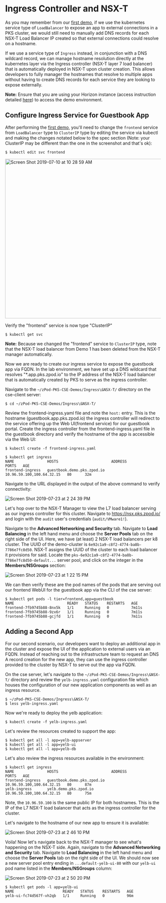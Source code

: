# Ingress Controller and NSX-T

As you may remember from our [first demo](https://github.com/mann1mal/zPod-PKS-CSE-Demos/blob/master/GuestbookDemo/README.md), if we use the kubernetes service type of `LoadBalancer` to expose an app to external connections in a PKS cluster, we would still need to manually add DNS records for each NSX-T Load Balancer IP created so that external connections could resolve on a hostname. 

If we use a service type of `Ingress` instead, in conjunction with a DNS wildcard record, we can manage hostname resolution directly at the kubernetes layer via the Ingress controller (NSX-T layer 7 load balancer) that is automatically deployed in NSX-T upon cluster creation. This allows developers to fully manager the hostnames that resolve to multiple apps without having to create DNS records for each service they are looking to expose externally.

**Note:** Ensure that you are using your Horizon instance (access instruction detailed [here](https://confluence.eng.vmware.com/display/CPCSA/CSE+zPod+Lab+Access+and+Demo+Scripts)) to access the demo environment.

## Configure Ingress Service for Guestbook App

After performing the [first demo](https://github.com/mann1mal/zPod-PKS-CSE-Demos/blob/master/GuestbookDemo/README.md), you'll need to change the `frontend` service from `LoadBalancer` type to `ClusterIP` type by editing the service via kubectl and making the changes notated below to the spec section (Note: your ClusterIP may be different than the one in the screenshot and that's ok):
~~~
$ kubectl edit svc frontend
~~~

<img width="514" alt="Screen Shot 2019-07-10 at 10 28 59 AM" src="https://user-images.githubusercontent.com/32826912/61248498-2d765580-a721-11e9-8a09-87601e39ac8b.png">

Verify the "frontend" service is now type "ClusterIP"
~~~
$ kubectl get svc
~~~
**Note:** Because we changed the "frontend" service to `ClusterIP` type, note that the NSX-T load balancer from Demo 1 has been deleted from the NSX-T manager automatically.

Now we are ready to create our ingress service to expose the guestbook app via FQDN. In the lab environment, we have set up a DNS wildcard that resolves "*.app.pks.zpod.io" to the IP address of the NSX-T load balancer that is automatically created by PKS to serve as the ingress controller.

Navigate to the `~/zPod-PKS-CSE-Demos/Ingress\&NSX-T/` directory on the cse-client server:
~~~
$ cd ~/zPod-PKS-CSE-Demos/Ingress\&NSX-T/
~~~

Review the frontend-ingress.yaml file and note the `host:` entry. This is the hostname (guestbook.app.pks.zpod.io) the ingress controller will redirect to the service offering up the Web UI(frontend service) for our guestbook portal. Create the ingress controller from the frontend-ingress.yaml file in the guestbook directory and verify the hostname of the app is accessible via the Web UI:
~~~
$ kubectl create -f frontend-ingress.yaml 
~~~
~~~
$ kubectl get ingress
NAME               HOSTS                        ADDRESS                     PORTS   AGE
frontend-ingress   guestbook.demo.pks.zpod.io   10.96.59.100,100.64.32.15   80      32m
~~~
Navigate to the URL displayed in the output of the above command to verify connectivity:

![Screen Shot 2019-07-23 at 2 24 39 PM](https://user-images.githubusercontent.com/32826912/61737232-c32f6780-ad55-11e9-8b89-a34e0f87a150.png)

Let's hop over to the NSX-T Manager to view the L7 load balancer serving as our ingress controller for this cluster. Navigate to https://nsx.pks.zpod.io/ and login with the `audit` user's credentials (`audit/VMware1!`).

Navigate to the **Advanced Networking and Security** tab. Navigate to **Load Balancing** in the left hand menu and choose the **Server Pools** tab on the right side of the UI. Here, we have (at least) 2 NSX-T load balancers per k8 cluster. The UUID of the demo-cluster is `6e92c1a9-c8f2-4774-ba8b-7786e7fc8d50`. NSX-T assigns the UUID of the cluster to each load balancer it provisions for said. Locate the `pks-6e92c1a9-c8f2-4774-ba8b-7786e7fc8d50-default...` server pool, and click on the integer in the **Members/NSGroups** section:

![Screen Shot 2019-07-23 at 1 22 15 PM](https://user-images.githubusercontent.com/32826912/61733302-7d6ea100-ad4d-11e9-86b3-45bdbb01a8b7.png)


We can then verify these are the pod names of the pods that are serving out our frontend WebUI for the guestbook app via the CLI of the cse server:
~~~
$ kubectl get pods -l tier=frontend,app=guestbook
NAME                        READY   STATUS    RESTARTS   AGE
frontend-7fb9745b88-8nx5k   1/1     Running   0          7m11s
frontend-7fb9745b88-9zx6r   1/1     Running   0          7m11s
frontend-7fb9745b88-gcjfd   1/1     Running   0          7m11s
~~~

## Adding a Second App

For our second scenario, our developers want to deploy an additional app in the cluster and expose the UI of the application to external users via an FQDN. Instead of reaching out to the infrastructure team to request an DNS A record creation for the new app, they can use the ingress controller provided to the cluster by NSX-T to serve out the app via FQDN.

On the cse server, let's navigate to the `~/zPod-PKS-CSE-Demos/Ingress\&NSX-T/` directory and review the `yelb-ingress.yaml` configuration file which houses the configuration of our new application components as well as an ingress resource.
~~~
$ ~/zPod-PKS-CSE-Demos/Ingress\&NSX-T/
$ less yelb-ingress.yaml
~~~

Now we're ready to deploy the yelb application:
~~~
$ kubectl create -f yelb-ingress.yaml
~~~
Let's review the resources created to support the app:
~~~
$ kubectl get all -l app=yelb-appserver
$ kubectl get all -l app=yelb-ui
$ kubectl get all -l app=yelb-db
~~~
Let's also review the ingress resources available in the environment:
~~~
$ kubectl get ingress
NAME               HOSTS                        ADDRESS                     PORTS   AGE
frontend-ingress   guestbook.demo.pks.zpod.io   10.96.59.100,100.64.32.15   80      87m
yelb-ingress       yelb.demo.pks.zpod.io        10.96.59.100,100.64.32.15   80      75m
~~~
Note, the `10.96.59.100` is the same public IP for both hostnames. This is the IP of the L7 NSX-T load balancer that acts as the ingress controller for the cluster.

Let's navigate to the hostname of our new app to ensure it is available:

![Screen Shot 2019-07-23 at 2 46 10 PM](https://user-images.githubusercontent.com/32826912/61738653-c24c0500-ad58-11e9-95d1-6ca22c57a570.png)

Voila! Now let's navigate back to the NSX-T manager to see what's happening on the NSX-T side. Again, navigate to the **Advanced Networking and Security** tab. Navigate to **Load Balancing** in the left hand menu and choose the **Server Pools** tab on the right side of the UI. We should now see a new server pool entry ending in `...default-yelb-ui-80` with our `yelb-ui` pod name listed in the **Members/NSGroups** column:

![Screen Shot 2019-07-23 at 2 50 20 PM](https://user-images.githubusercontent.com/32826912/61738952-7057af00-ad59-11e9-9401-e9bf6a0600e5.png)

~~~
$ kubectl get pods -l app=yelb-ui
NAME                      READY   STATUS    RESTARTS   AGE
yelb-ui-fc74d567f-vh2qb   1/1     Running   0          96m
~~~

